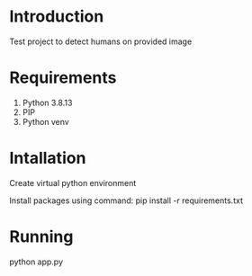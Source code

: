 # Introduction

Test project to detect humans on provided image

# Requirements

1. Python 3.8.13
2. PIP
3. Python venv

# Intallation

Create virtual python environment

Install packages using command:
pip install -r requirements.txt

# Running
python app.py